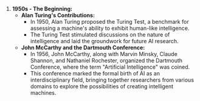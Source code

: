 1. **1950s - The Beginning:**
    - **Alan Turing's Contributions:**
        - In 1950, Alan Turing proposed the Turing Test, a benchmark for assessing a machine's ability to exhibit human-like intelligence.
        - The Turing Test stimulated discussions on the nature of intelligence and laid the groundwork for future AI research.
    - **John McCarthy and the Dartmouth Conference:**
        - In 1956, John McCarthy, along with Marvin Minsky, Claude Shannon, and Nathaniel Rochester, organized the Dartmouth Conference, where the term "Artificial Intelligence" was coined.
        - This conference marked the formal birth of AI as an interdisciplinary field, bringing together researchers from various domains to explore the possibilities of creating intelligent machines.
